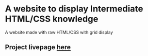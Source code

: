 # A website to display Intermediate HTML/CSS knowledge
A website made with raw HTML/CSS with grid display

## Project livepage [here]()

